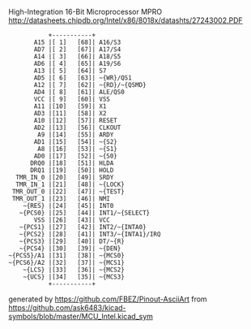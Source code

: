 High-Integration 16-Bit Microprocessor
MPRO
http://datasheets.chipdb.org/Intel/x86/8018x/datashts/27243002.PDF


	           +-----------+
	       A15 |[ 1]   [68]| A16/S3
	       AD7 |[ 2]   [67]| A17/S4
	       A14 |[ 3]   [66]| A18/S5
	       AD6 |[ 4]   [65]| A19/S6
	       A13 |[ 5]   [64]| S7
	       AD5 |[ 6]   [63]| ~{WR}/QS1
	       A12 |[ 7]   [62]| ~{RD}/~{QSMD}
	       AD4 |[ 8]   [61]| ALE/QS0
	       VCC |[ 9]   [60]| VSS
	       A11 |[10]   [59]| X1
	       AD3 |[11]   [58]| X2
	       A10 |[12]   [57]| RESET
	       AD2 |[13]   [56]| CLKOUT
	        A9 |[14]   [55]| ARDY
	       AD1 |[15]   [54]| ~{S2}
	        A8 |[16]   [53]| ~{S1}
	       AD0 |[17]   [52]| ~{S0}
	      DRQ0 |[18]   [51]| HLDA
	      DRQ1 |[19]   [50]| HOLD
	  TMR_IN_0 |[20]   [49]| SRDY
	  TMR_IN_1 |[21]   [48]| ~{LOCK}
	 TMR_OUT_0 |[22]   [47]| ~{TEST}
	 TMR_OUT_1 |[23]   [46]| NMI
	    ~{RES} |[24]   [45]| INT0
	   ~{PCS0} |[25]   [44]| INT1/~{SELECT}
	       VSS |[26]   [43]| VCC
	   ~{PCS1} |[27]   [42]| INT2/~{INTA0}
	   ~{PCS2} |[28]   [41]| INT3/~{INTA1}/IRQ
	   ~{PCS3} |[29]   [40]| DT/~{R}
	   ~{PCS4} |[30]   [39]| ~{DEN}
	~{PCS5}/A1 |[31]   [38]| ~{MCS0}
	~{PCS6}/A2 |[32]   [37]| ~{MCS1}
	    ~{LCS} |[33]   [36]| ~{MCS2}
	    ~{UCS} |[34]   [35]| ~{MCS3}
	           +-----------+


generated by https://github.com/FBEZ/Pinout-AsciiArt from https://github.com/ask6483/kicad-symbols/blob/master/MCU_Intel.kicad_sym